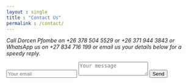```yaml
---
layout : single
title : "Contact Us"
permalink : /contact/
---
```


*Call Dorcen Pfombe on +26 378 504 5529 or +26 371 944 3843 or WhatsApp us on +27 834 716 199 or email us your details below for a speedy reply.*

<form method="POST" action="https://formspree.io/dorcepfombe@gmail.com">
  <input type="email" name="email" placeholder="Your email">
  <textarea name="message" placeholder="Your message"></textarea>
  <button type="submit">Send</button>
</form>